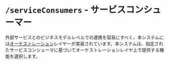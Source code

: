 # `/serviceConsumers` - サービスコンシューマー

外部サービスとのビジネスモデルレベルでの連携を容易にすべく、本システムには[オーケストレーション](https://ja.wikipedia.org/wiki/%E3%82%AA%E3%83%BC%E3%82%B1%E3%82%B9%E3%83%88%E3%83%AC%E3%83%BC%E3%82%B7%E3%83%A7%E3%83%B3_(%E3%82%B3%E3%83%B3%E3%83%94%E3%83%A5%E3%83%BC%E3%82%BF))レイヤーが実装されています。本システムは、指定されたサービスコンシューマに基づいてオーケストレーションレイヤ上で提供する機能を選択します。
